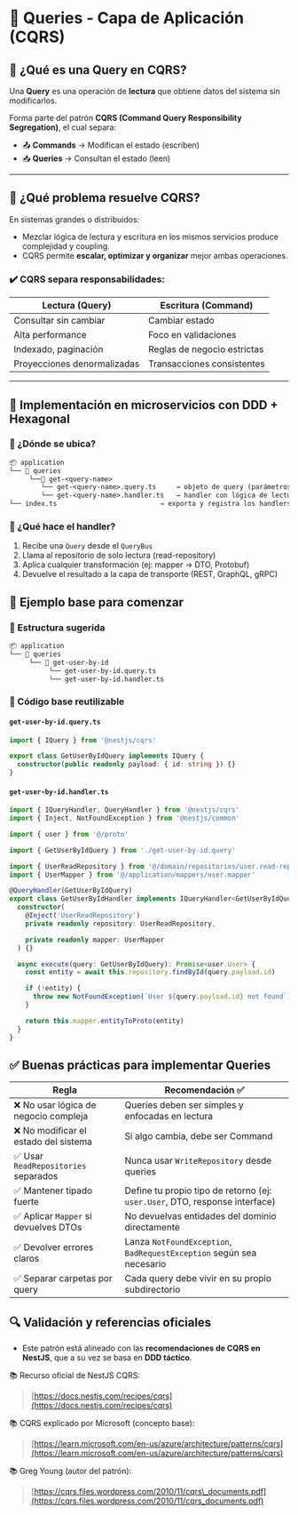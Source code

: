 # 📖 Queries - Capa de Aplicación (CQRS)

## 📌 ¿Qué es una Query en CQRS?

Una **Query** es una operación de **lectura** que obtiene datos del sistema sin modificarlos.

Forma parte del patrón **CQRS (Command Query Responsibility Segregation)**, el cual separa:

- 📤 **Commands** → Modifican el estado (escriben)
- 📥 **Queries** → Consultan el estado (leen)

---

## 🎯 ¿Qué problema resuelve CQRS?

En sistemas grandes o distribuidos:

- Mezclar lógica de lectura y escritura en los mismos servicios produce complejidad y coupling.
- CQRS permite **escalar, optimizar y organizar** mejor ambas operaciones.

### ✔️ CQRS separa responsabilidades:
| Lectura (Query)             | Escritura (Command)         |
| --------------------------- | --------------------------- |
| Consultar sin cambiar       | Cambiar estado              |
| Alta performance            | Foco en validaciones        |
| Indexado, paginación        | Reglas de negocio estrictas |
| Proyecciones denormalizadas | Transacciones consistentes  |

---

## 🧠 Implementación en microservicios con DDD + Hexagonal

### 🔹 ¿Dónde se ubica?

```txt
📦 application
└── 📁 queries
     └──📁 get-<query-name>
        └── get-<query-name>.query.ts     → objeto de query (parámetros)
        └── get-<query-name>.handler.ts   → handler con lógica de lectura
└── index.ts                          → exporta y registra los handlers

```

### 🔹 ¿Qué hace el handler?

1. Recibe una `Query` desde el `QueryBus`
2. Llama al repositorio de solo lectura (read-repository)
3. Aplica cualquier transformación (ej: mapper → DTO, Protobuf)
4. Devuelve el resultado a la capa de transporte (REST, GraphQL, gRPC)


## 🧱 Ejemplo base para comenzar

### 🧩 Estructura sugerida

```txt
📦 application
└── 📁 queries
     └── 📁 get-user-by-id
          └── get-user-by-id.query.ts
          └── get-user-by-id.handler.ts

```

### 🔧 Código base reutilizable

#### `get-user-by-id.query.ts`

```ts
import { IQuery } from '@nestjs/cqrs'

export class GetUserByIdQuery implements IQuery {
  constructor(public readonly payload: { id: string }) {}
}
```

#### `get-user-by-id.handler.ts`

```ts
import { IQueryHandler, QueryHandler } from '@nestjs/cqrs'
import { Inject, NotFoundException } from '@nestjs/common'

import { user } from '@/proto' 

import { GetUserByIdQuery } from './get-user-by-id.query'

import { UserReadRepository } from '@/domain/repositories/user.read-repository'
import { UserMapper } from '@/application/mappers/user.mapper'

@QueryHandler(GetUserByIdQuery)
export class GetUserByIdHandler implements IQueryHandler<GetUserByIdQuery> {
  constructor(
    @Inject('UserReadRepository')
    private readonly repository: UserReadRepository,

    private readonly mapper: UserMapper
  ) {}

  async execute(query: GetUserByIdQuery): Promise<user.User> {
    const entity = await this.repository.findById(query.payload.id)

    if (!entity) {
      throw new NotFoundException(`User ${query.payload.id} not found`)
    }

    return this.mapper.entityToProto(entity)
  }
}
```

## ✅ Buenas prácticas para implementar Queries

| Regla                                | Recomendación ✅                                                             |
| ------------------------------------ | --------------------------------------------------------------------------- |
| ❌ No usar lógica de negocio compleja | Queries deben ser simples y enfocadas en lectura                            |
| ❌ No modificar el estado del sistema | Si algo cambia, debe ser Command                                            |
| ✅ Usar `ReadRepositories` separados  | Nunca usar `WriteRepository` desde queries                                  |
| ✅ Mantener tipado fuerte             | Define tu propio tipo de retorno (ej: `user.User`, DTO, response interface) |
| ✅ Aplicar `Mapper` si devuelves DTOs | No devuelvas entidades del dominio directamente                             |
| ✅ Devolver errores claros            | Lanza `NotFoundException`, `BadRequestException` según sea necesario        |
| ✅ Separar carpetas por query         | Cada query debe vivir en su propio subdirectorio                            |


## 🔍 Validación y referencias oficiales

* Este patrón está alineado con las **recomendaciones de CQRS en NestJS**, que a su vez se basa en **DDD táctico**.

📚 Recurso oficial de NestJS CQRS:

> [https://docs.nestjs.com/recipes/cqrs](https://docs.nestjs.com/recipes/cqrs)

📚 CQRS explicado por Microsoft (concepto base):

> [https://learn.microsoft.com/en-us/azure/architecture/patterns/cqrs](https://learn.microsoft.com/en-us/azure/architecture/patterns/cqrs)

📚 Greg Young (autor del patrón):

> [https://cqrs.files.wordpress.com/2010/11/cqrs\_documents.pdf](https://cqrs.files.wordpress.com/2010/11/cqrs_documents.pdf)
